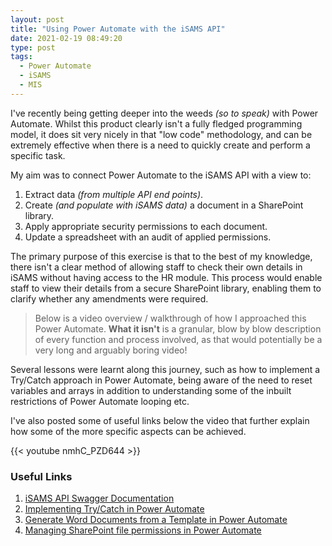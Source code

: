 ```yaml
---
layout: post
title: "Using Power Automate with the iSAMS API"
date: 2021-02-19 08:49:20
type: post
tags:
  - Power Automate
  - iSAMS
  - MIS
---
```



I've recently being getting deeper into the weeds *(so to speak)* with Power Automate.  Whilst this product clearly isn't a fully fledged programming model, it does sit very nicely in that "low code" methodology, and can be extremely  effective when there is a need to quickly create and perform a specific task.

My aim was to connect Power Automate to the iSAMS API with a view to:

1. Extract data *(from multiple API end points)*.
2. Create *(and populate with iSAMS data)* a document in a SharePoint library.
3. Apply appropriate security permissions to each document.
4. Update a spreadsheet with an audit of applied permissions.

The primary purpose of this exercise is that to the best of my knowledge, there isn't a clear method of allowing staff to check their own details in iSAMS without having access to the HR module.  This process would enable staff to view their details from a secure SharePoint library, enabling them to clarify whether any amendments were required.

>Below is a video overview / walkthrough  of how I approached this Power Automate.  **What it isn't** is a granular, blow by blow description of every function and process involved, as that would potentially be a very long and arguably boring video!

Several lessons were learnt along this journey, such as how to implement a Try/Catch approach in Power Automate, being aware of the need to reset variables and arrays in addition to understanding some of the inbuilt restrictions of Power Automate looping etc.

I've also posted some of useful links below the video that further explain how some of the more specific aspects can be achieved.

{{< youtube nmhC_PZD644 >}}
<br/>

### Useful Links

1. [iSAMS API Swagger Documentation ](https://developerdemo.isams.cloud/Main/swagger/ui/index)
2. [Implementing Try/Catch in Power Automate](https://powerofpowerplatform.com/implementing-trycatch-and-finally-in-power-automate/)
3. [Generate Word Documents from a Template in Power Automate](https://tahoeninjas.blog/2020/03/13/generate-word-documents-from-a-template-using-power-automate/)
4. [Managing SharePoint file permissions in Power Automate](https://docs.microsoft.com/en-us/sharepoint/dev/business-apps/power-automate/guidance/manage-list-item-file-permissions)
